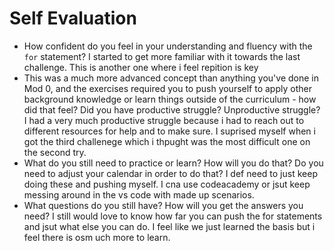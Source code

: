 # Self Evaluation

- How confident do you feel in your understanding and fluency with the `for` statement?
I started to get more familiar with it towards the last challenge. This is another one where i feel repition is key
- This was a much more advanced concept than anything you've done in Mod 0, and the exercises required you to push yourself to apply other background knowledge or learn things outside of the curriculum - how did that feel? Did you have productive struggle? Unproductive struggle? I had a very much productive struggle because i had to reach out to different resources for help and to make sure. I suprised myself when i got the third challenege which i thpught was the most difficult one on the second try. 
- What do you still need to practice or learn? How will you do that? Do you need to adjust your calendar in order to do that?
I def need to just keep doing these and pushing myself. I cna use codeacademy or jsut keep messing around in the vs code with made up scenarios.
- What questions do you still have? How will you get the answers you need?
I still would love to know how far you can push the for statements and jsut what else you can do. I feel like we just learned the basis but i feel there is osm uch more to learn.